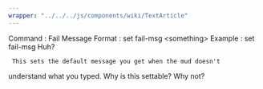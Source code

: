 ```yaml
---
wrapper: "../../../js/components/wiki/TextArticle"
---
```

Command : Fail Message
Format  : set fail-msg &lt;something&gt;
Example : set fail-msg Huh?

     This sets the default message you get when the mud doesn't
understand what you typed.  Why is this settable?  Why not?
